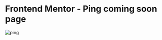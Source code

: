# Frontend Mentor - Ping coming soon page


![ping](https://github.com/Joeybur/Ping-coming-soon-page/assets/144486623/127bd5c8-0625-498d-b60c-dbd66a409d46)
